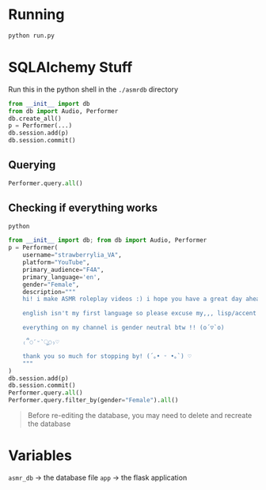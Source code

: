 # Running

```bash
python run.py
```

# SQLAlchemy Stuff

Run this in the python shell in the `./asmrdb` directory

```python
from __init__ import db
from db import Audio, Performer
db.create_all()
p = Performer(...)
db.session.add(p)
db.session.commit()
```

## Querying

```python
Performer.query.all()
```

## Checking if everything works
```bash
python
```
```python
from __init__ import db; from db import Audio, Performer
p = Performer(
    username="strawberrylia_VA",
    platform="YouTube",
    primary_audience="F4A",
    primary_language='en',
    gender="Female", 
    description="""
    hi! i make ASMR roleplay videos :) i hope you have a great day ahead of you!

    english isn't my first language so please excuse my,,, lisp/accent (??) hehe

    everything on my channel is gender neutral btw !! (o´▽`o)

    ₍՞◌′ᵕ‵ू◌₎♡

    thank you so much for stopping by! (´｡• ᵕ •｡`) ♡
    """
)
db.session.add(p)
db.session.commit()
Performer.query.all()
Performer.query.filter_by(gender="Female").all()
```
>Before re-editing the database, you may need to delete and recreate the database

# Variables

`asmr_db` -> the database file
`app` -> the flask application

